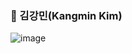 ### 🙂 김강민(Kangmin Kim)



![image](https://github.com/amazon7737/amazon7737/assets/76634341/53dad7ff-a95c-496d-bb73-40ce0cc00857)
